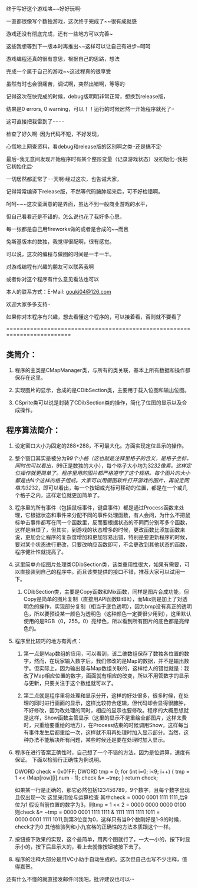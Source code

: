 终于写好这个游戏咯~~好好玩啊·

一直都很像写个数独游戏，这次终于完成了~~很有成就感

游戏还没有彻底完成，还有一些地方可以完善~

这些我想等到下一版本时再推出~~这样可以让自己有进步~呵呵



游戏编程还真的很有意思，根据自己的思路，想法

完成一个属于自己的游戏~~这过程真的很享受

虽然有时也会很痛苦，调试啊，突然出错啊，等等的·

记得这次在快完成的时候，debug版明明非常正常，想换到release版，

结果是0 errors, 0 warning，可以！！运行的时候居然一开始程序就死了··

这可直接把我雷到了········

检查了好久啊··因为代码不短，不好发现，

心慌地上网查资料，看debug和release版的区别啊之类··还是搞不定·

最后··我无意间发现开始程序时有某个整形变量（记录游戏状态）没初始化··我把它初始化后·

一切居然都正常了····天啊·经过这次，也告诫大家，

记得常常编译下release版，不然等代码臃肿起来后，可不好检错啊。



呵呵~~~这次蛮满意的是界面，虽达不到一般商业游戏的水平，

但自己看看还是不错的，怎么说也花了我好多心思，

每一张都是自己用fireworks做的或者是合成的~~而且

兔斯基版本的数独，我觉得很配啊，很有感觉。

可以说，这次的编程与做图的时间是一半一半。



对游戏编程有兴趣的朋友可以联系我啊

或者你对这个程序有什么意见看法也可以

本人的联系方式：E-Mail: gouki04@126.com

欢迎大家多多支持··



如果你对本程序有兴趣，想去看懂这个程序的，可以接着看，否则就不要看了

=========================================================================

## 类简介：
1. 程序的主类是CMapManager类，与所有的类关联，基本上所有数据和操作都保存在这里。

2. 实现图片的显示，合成的是CDibSection类，主要用于载入位图和输出位图。

3. CSprite类可以说是封装了CDibSection类的操作，简化了位图的显示以及合成操作。


## 程序算法简介：
1. 设定窗口大小为固定的288*288，不可最大化。方面实现定位显示的操作。

2. 整个窗口其实是被分为9*9个小格（这也就是注释里格子的含义，是格子坐标，同时也可以看出，9*9正是数独的大小），每个格子大小均为32*32像素。这样定位操作就更简单了。程序里用的图片都严格遵守了这个规格。每个图片的大小都是由N个这样的格子组成。大家可以用画图软件打开游戏的图片，再设定网格为32*32，即可以看出，每一个按钮或光标可移动的位置，都是在一个或几个格子之内，这样定位就更加简单了。

3. 程序里的所有事件（包括鼠标事件，键盘事件）都是通过Process函数来处理，它根据状态和事件来分配不同的事件处理函数，有人会问，为什么不把鼠标单击事件都写在同一个函数里，反而要根据状态的不同而分别写多个函数，这样是麻烦了，但其实，到游戏的状态增多的时候，更改函数比添加函数来说，更加会让程序的复杂度增加和更加容易出错，特别是要更新程序的时候，要对某个状态进行更改，只要改响应函数即可，不会更改到其他状态的函数，程序健壮性就提高了。

4. 这里简单介绍图片处理类CDibSection类，该类重用性很大，如果有需要，可以直接装到自己的程序中。而且该类提供的接口不错，推荐大家可以试用一下。

    1. CDibSection类，主要是Copy函数和Mix函数，同样是图片合成功能，但Copy是简单的图片复制（直接用API函数BitBlt），而Mix则是加上了对透明色的操作，实现部分复制（相当于底色透明），因为bmp没有真正的透明色，所以要预设某一颜色为透明色（这种颜色一定要很少用到），这里默认使用的是RGB（0，255，0）亮绿色，所以看到所有图片的底色都是亮绿色的。

5. 程序里比较巧的地方有两点：

    1. 第一点是Map数组的应用，可以看到，该二维数组保存了数独各位置的数字，然而，在玩家输入数字后，我们修改的是Map的数据，并不是输出数字。但实际上，因为输出是与Map数组关联的，这样给人的错觉就是：我改了Map相应位置的数字，画面就有相应的改变，所以不用管数字的显示与更新，只要关注于这个数组就可以了。

    2. 第二点就是程序里将处理和显示分开，这样的好处很多，很多时候，在处理的同时进行画面的显示，这样比较符合逻辑，但代码却会显得很臃肿，不好修改，因为改处理的同时，相应的显示也要修改。程序的大概思想就是这样，Show函数主管显示（这里的显示不是重绘全部图片，这样太费时，只重绘要重绘的地方），在Process结束的时候调用Show，这样每当有事件发生后都重绘一次，这样就不用再处理时加入显示部分。当然，这种办法不能解决所有问题，某些时候还是要在处理时加入显示。

6. 程序在进行答案正确性时，自己想了一个不错的方法，因为是位运算，速度有保证。
  下面以检验行正确性为例说明。

	DWORD check = 0x01FF;
	DWORD tmp = 0;
	for (int i=0; i<9; i++)
	{
		tmp = 1 << (Map[row][i].num - 1);
		check &= ~tmp;
	}
	return check;

    如果某一行是正确的，那它必然包括123456789，9个数字，且每个数字出现且仅出现一次
    这里采用位与运算检查
    其中check = 0000 0001 1111 1111,后9位为1
    假设当前位置的数字为3，则tmp = 1 << 2 = 0000 0000 0000 0100
    则check &= ~tmp =
    0000 0001 1111 1111 & 
    1111 1111 1111 1011 =  
    0000 0001 1111 1011,则第3位变为0，这样只有当9个数刚好是1-9的时候，check才为0
    其他检验列和小九宫格的正确性的方法本质跟这个一样。

7. 按钮按下效果的实现，这个最简单，用两个图就行了，一大一小的，按下时显示小的，按下后显示大的，看上去就像按钮被按下去了。

8. 程序的注释大部分是用VC小助手自动生成的。这次但自己也写不少注释，值得嘉贺。

还有什么不懂的就直接发邮件问我吧。批评建议也可以···
